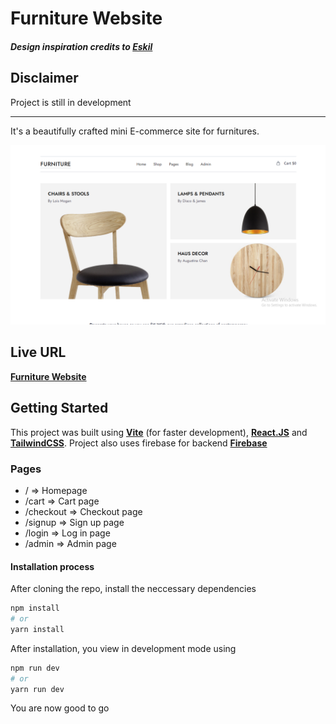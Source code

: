 # __Furniture Website__
##### Design inspiration credits to [Eskil](https://eskil.qodeinteractive.com/)

## __Disclaimer__
Project is still in development

---


It's a beautifully crafted mini E-commerce site for furnitures.

![Demo Image](./public/thumbnail.png)

## __Live URL__
__[Furniture Website](https://funny-druid-0b5ccc.netlify.app/)__

## __Getting Started__
This project was built using __[Vite](https://vitejs.dev/guide/)__ (for faster development), __[React.JS](https://react.dev/learn/installation)__ and __[TailwindCSS](https://tailwindcss.com/)__.
Project also uses firebase for backend __[Firebase](https://firebase.google.com/)__

### __Pages__
* / => Homepage
* /cart => Cart page
* /checkout => Checkout page
* /signup => Sign up page
* /login => Log in page
* /admin => Admin page

#### Installation process
After cloning the repo, install the neccessary dependencies

```bash
npm install
# or
yarn install
```

After installation, you view in development mode using

```bash
npm run dev
# or
yarn run dev
```

You are now good to go